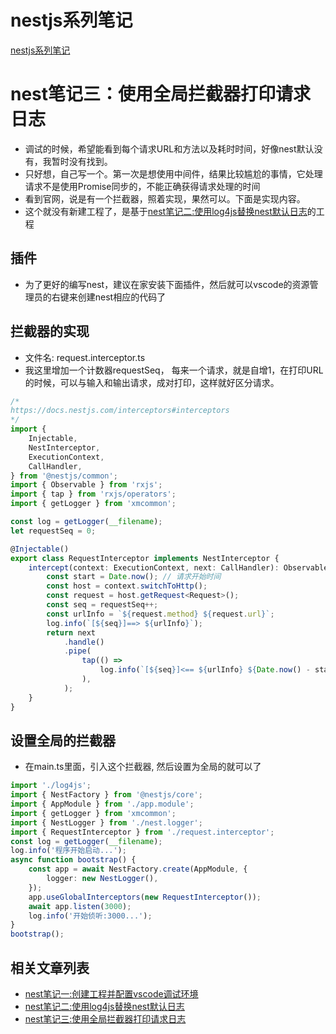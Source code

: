 # nestjs系列笔记 
[nestjs系列笔记](https://zdhsoft.blog.csdn.net/article/details/121746302)

# nest笔记三：使用全局拦截器打印请求日志
- 调试的时候，希望能看到每个请求URL和方法以及耗时时间，好像nest默认没有，我暂时没有找到。
- 只好想，自己写一个。第一次是想使用中间件，结果比较尴尬的事情，它处理请求不是使用Promise同步的，不能正确获得请求处理的时间
- 看到官网，说是有一个拦截器，照着实现，果然可以。下面是实现内容。
- 这个就没有新建工程了，是基于[nest笔记二:使用log4js替换nest默认日志](https://zdhsoft.blog.csdn.net/article/details/121359315)的工程
## 插件
- 为了更好的编写nest，建议在家安装下面插件，然后就可以vscode的资源管理员的右键来创建nest相应的代码了

## 拦截器的实现
- 文件名: request.interceptor.ts
- 我这里增加一个计数器requestSeq， 每来一个请求，就是自增1，在打印URL的时候，可以与输入和输出请求，成对打印，这样就好区分请求。
```typescript
/*
https://docs.nestjs.com/interceptors#interceptors
*/
import {
    Injectable,
    NestInterceptor,
    ExecutionContext,
    CallHandler,
} from '@nestjs/common';
import { Observable } from 'rxjs';
import { tap } from 'rxjs/operators';
import { getLogger } from 'xmcommon';

const log = getLogger(__filename);
let requestSeq = 0;

@Injectable()
export class RequestInterceptor implements NestInterceptor {
    intercept(context: ExecutionContext, next: CallHandler): Observable<any> {
        const start = Date.now(); // 请求开始时间
        const host = context.switchToHttp();
        const request = host.getRequest<Request>();
        const seq = requestSeq++;
        const urlInfo = `${request.method} ${request.url}`;
        log.info(`[${seq}]==> ${urlInfo}`);
        return next
            .handle()
            .pipe(
                tap(() =>
                    log.info(`[${seq}]<== ${urlInfo} ${Date.now() - start} ms`),
                ),
            );
    }
}

```
## 设置全局的拦截器
- 在main.ts里面，引入这个拦截器, 然后设置为全局的就可以了
```typescript
import './log4js';
import { NestFactory } from '@nestjs/core';
import { AppModule } from './app.module';
import { getLogger } from 'xmcommon';
import { NestLogger } from './nest.logger';
import { RequestInterceptor } from './request.interceptor';
const log = getLogger(__filename);
log.info('程序开始启动...');
async function bootstrap() {
    const app = await NestFactory.create(AppModule, {
        logger: new NestLogger(),
    });
    app.useGlobalInterceptors(new RequestInterceptor());
    await app.listen(3000);
    log.info('开始侦听:3000...');
}
bootstrap();
```
## 相关文章列表
- [nest笔记一:创建工程并配置vscode调试环境](https://zdhsoft.blog.csdn.net/article/details/121258677)
- [nest笔记二:使用log4js替换nest默认日志](https://zdhsoft.blog.csdn.net/article/details/121359315)
- [nest笔记三:使用全局拦截器打印请求日志](https://zdhsoft.blog.csdn.net/article/details/121393584)
